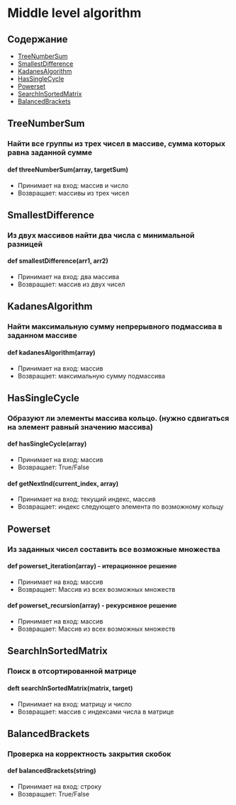 # Middle level algorithm
## Содержание
- [TreeNumberSum](#TreeNumberSum.py)
- [SmallestDifference](#SmallestDifference.py)
- [KadanesAlgorithm](#KadanesAlgorithm.py)
- [HasSingleCycle](#HasSindleCycle.py)
- [Powerset](#Powerset.py)
- [SearchInSortedMatrix](#SearchInSortedMatrix.py)
- [BalancedBrackets](#BalancedBrackets.py)
## TreeNumberSum 
### Найти все группы из трех чисел в массиве, сумма которых равна заданной сумме 
#### def threeNumberSum(array, targetSum)
- Принимает на вход: массив и число
- Возвращает: массивы из трех чисел

## SmallestDifference
### Из двух массивов найти два числа с минимальной разницей
#### def smallestDifference(arr1, arr2)
- Принимает на вход: два массива
- Возвращает: массив из двух чисел

## KadanesAlgorithm
### Найти максимальную сумму непрерывного подмассива в заданном массиве
#### def kadanesAlgorithm(array)
- Принимает на вход: массив
- Возвращает: максимальную сумму подмассива 

## HasSingleCycle
### Образуют ли элементы массива кольцо. (нужно сдвигаться на элемент равный значению массива)
#### def hasSingleCycle(array)
- Принимает на вход: массив
- Возвращает: True/False
#### def getNextInd(current_index, array)
- Принимает на вход: текущий индекс, массив
- Возвращает: индекс следующего элемента по возможному кольцу

## Powerset
### Из заданных чисел составить все возможные множества
#### def powerset_iteration(array) - итерационное решение
- Принимает на вход: массив
- Возвращает: Массив из всех возможных множеств
#### def powerset_recursion(array) - рекурсивное решение
- Принимает на вход: массив
- Возвращает: Массив из всех возможных множеств
## SearchInSortedMatrix
### Поиск в отсортированной матрице
#### deft searchInSortedMatrix(matrix, target)
- Принимает на вход: матрицу и число
- Возвращает: массив с индексами числа в матрице
## BalancedBrackets
### Проверка на корректность закрытия скобок
#### def balancedBrackets(string)
- Принимает на вход: строку
- Возвращает: True/False
